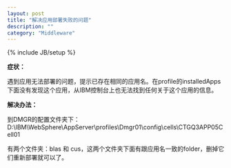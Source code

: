 ```yaml
---
layout: post
title: "解决应用部署失败的问题"
description: ""
category: "Middleware"
---
```

{% include JB/setup %}

**症状：**

遇到应用无法部署的问题，提示已存在相同的应用名。在profile的installedApps下面没有发现这个应用，从IBM控制台上也无法找到任何关于这个应用的信息。

**解决办法：**

到DMGR的配置文件夹下：
D:\IBM\WebSphere\AppServer\profiles\Dmgr01\config\cells\CTGQ3APP05Cell01

有两个文件夹：blas 和 cus，这两个文件夹下面有跟应用名一致的folder，删掉它们重新部署就可以了。